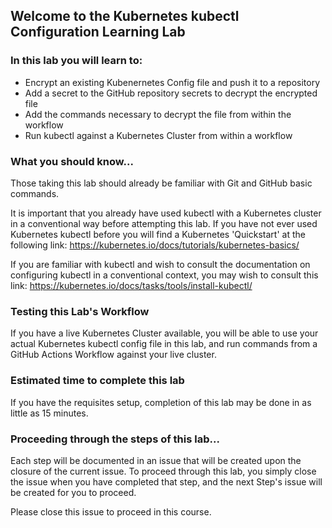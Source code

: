 ## Welcome to the Kubernetes kubectl Configuration Learning Lab

### In this lab you will learn to:

* Encrypt an existing Kubenernetes Config file and push it to a repository
* Add a secret to the GitHub repository secrets to decrypt the encrypted file
* Add the commands necessary to decrypt the file from within the workflow
* Run kubectl against a Kubernetes Cluster from within a workflow

### What you should know...

Those taking this lab should already be familiar with Git and GitHub basic commands.

It is important that you already have used kubectl with a Kubernetes cluster in a conventional way before attempting this lab. If you have not ever used Kubernetes kubectl before you will find a Kubernetes 'Quickstart' at the following link:
https://kubernetes.io/docs/tutorials/kubernetes-basics/

If you are familiar with kubectl and wish to consult the documentation on configuring kubectl in a conventional context, you may wish to consult this link:
https://kubernetes.io/docs/tasks/tools/install-kubectl/

### Testing this Lab's Workflow

If you have a live Kubernetes Cluster available, you will be able to use your actual Kubernetes kubectl config file in this lab, and run commands from a GitHub Actions Workflow against your live cluster.

### Estimated time to complete this lab

If you have the requisites setup, completion of this lab may be done in as little as 15 minutes.

### Proceeding through the steps of this lab...

Each step will be documented in an issue that will be created upon the closure of the current issue. To proceed through this lab, you simply close the issue when you have completed that step, and the next Step's issue will be created for you to proceed.

Please close this issue to proceed in this course.
